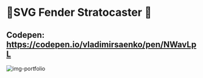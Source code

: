 # 🎸SVG Fender Stratocaster 🎸

## Codepen: https://codepen.io/vladimirsaenko/pen/NWavLpL

![img-portfolio](https://user-images.githubusercontent.com/56477695/152647259-f67b764b-d207-4370-bce4-90b6db9453bc.jpg)
